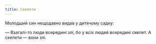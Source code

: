 ```yaml
---
title: Скелети
---
```


Молодший син нещодавно видав у дитячому садку: 

— Взагалі-то люди всередині злі, бо у всіх людей всередині скелет. А скелети — вони злі.

